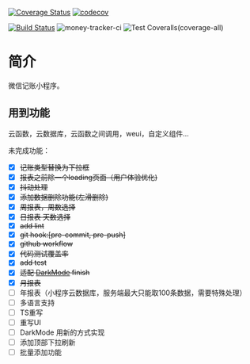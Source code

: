 [![Coverage Status](https://coveralls.io/repos/github/1483523635/money-tracker/badge.svg?branch=master)](https://coveralls.io/github/1483523635/money-tracker?branch=master)
[![codecov](https://codecov.io/gh/1483523635/money-tracker/branch/master/graph/badge.svg)](https://codecov.io/gh/1483523635/money-tracker)

[![Build Status](https://travis-ci.org/1483523635/money-tracker.svg?branch=master)](https://travis-ci.org/1483523635/money-tracker)
![money-tracker-ci](https://github.com/1483523635/money-tracker/workflows/money-tracker-ci/badge.svg)
![Test Coveralls(coverage-all)](https://github.com/1483523635/money-tracker/workflows/Test%20Coveralls(coverage-all)/badge.svg)

# 简介
微信记账小程序。
## 用到功能
云函数，云数据库，云函数之间调用，weui，自定义组件...

未完成功能：

- [x] ~~记账类型替换为下拉框~~
- [x] ~~报表之前除一个loading页面（用户体验优化)~~
- [x] ~~抖动处理~~
- [x] ~~添加数据删除功能(左滑删除)~~
- [x] ~~周报表，周数选择~~
- [x] ~~日报表 天数选择~~
- [x] ~~add lint~~
- [x] ~~git hook:[pre-commit, pre-push]~~
- [x] ~~github workflow~~
- [x] ~~代码测试覆盖率~~
- [x] ~~add test~~
- [x] ~~适配 [DarkMode](https://developers.weixin.qq.com/miniprogram/dev/framework/ability/darkmode.html) finish~~
- [x] ~~月报表~~ 
- [ ] 年报表（小程序云数据库，服务端最大只能取100条数据，需要特殊处理）
- [ ] 多语言支持
- [ ] TS重写
- [ ] 重写UI
- [ ] DarkMode 用新的方式实现
- [ ] 添加顶部下拉刷新
- [ ] 批量添加功能
